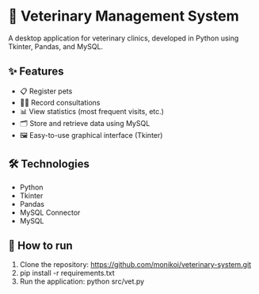 # 🐶 Veterinary Management System

A desktop application for veterinary clinics, developed in Python using Tkinter, Pandas, and MySQL.

## ✨ Features

- 📋 Register pets
- 🧑‍⚕️ Record consultations
- 📊 View statistics (most frequent visits, etc.)
- 🗂️ Store and retrieve data using MySQL
- 🖼️ Easy-to-use graphical interface (Tkinter)

## 🛠️ Technologies

- Python 
- Tkinter
- Pandas
- MySQL Connector
- MySQL

## 🚀 How to run

1. Clone the repository: https://github.com/monikoi/veterinary-system.git
2. pip install -r requirements.txt
3. Run the application:
    python src/vet.py

